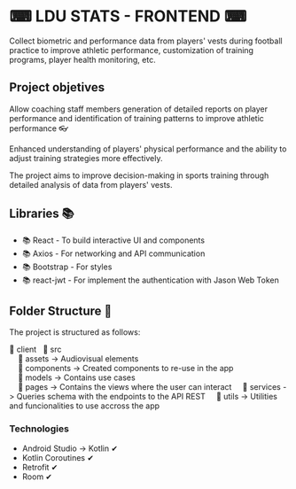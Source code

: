 # ⌨ LDU STATS - FRONTEND ⌨

Collect biometric and performance data from players' vests during football practice to improve athletic performance, customization of training programs, player health monitoring, etc.

## Project objetives

Allow coaching staff members generation of detailed reports on player performance and identification of training patterns to improve athletic performance 👓

Enhanced understanding of players' physical performance and the ability to adjust training strategies more effectively.

The project aims to improve decision-making in sports training through detailed analysis of data from players' vests.


## Libraries 📚

* 📚 React - To build interactive UI and components
* 📚 Axios - For networking and API communication
* 📚 Bootstrap - For styles
* 📚 react-jwt - For implement the authentication with Jason Web Token

## Folder Structure 📁
The project is structured as follows:

 📁 client 
&nbsp;&nbsp;📁 src  
&nbsp;&nbsp;&nbsp;&nbsp;📁 assets -> Audiovisual elements  
&nbsp;&nbsp;&nbsp;&nbsp;📁 components -> Created components to re-use in the app  
&nbsp;&nbsp;&nbsp;&nbsp;📁 models -> Contains use cases  
&nbsp;&nbsp;&nbsp;&nbsp;📁 pages -> Contains the views where the user can interact 
&nbsp;&nbsp;&nbsp;&nbsp;📁 services -> Queries schema with the endpoints to the API REST
&nbsp;&nbsp;&nbsp;&nbsp;📁 utils -> Utilities and funcionalities to use accross the app  

### Technologies

* Android Studio → Kotlin ✔
* Kotlin Coroutines ✔
* Retrofit ✔
* Room ✔
